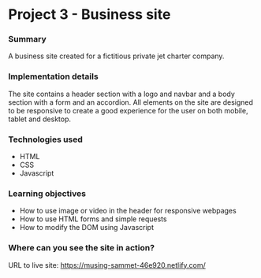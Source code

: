 # Project 3 - Business site

### Summary

A business site created for a fictitious private jet charter company.

### Implementation details

The site contains a header section with a logo and navbar and a body section with a form and an accordion. All elements on the site are designed to be responsive to create a good experience for the user on both mobile, tablet and desktop.

### Technologies used

- HTML
- CSS
- Javascript

### Learning objectives

- How to use image or video in the header for responsive webpages
- How to use HTML forms and simple requests
- How to modify the DOM using Javascript

### Where can you see the site in action?

URL to live site: https://musing-sammet-46e920.netlify.com/
